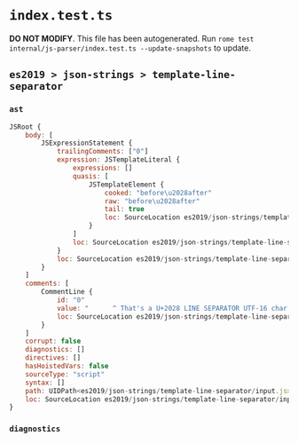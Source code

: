 # `index.test.ts`

**DO NOT MODIFY**. This file has been autogenerated. Run `rome test internal/js-parser/index.test.ts --update-snapshots` to update.

## `es2019 > json-strings > template-line-separator`

### `ast`

```javascript
JSRoot {
	body: [
		JSExpressionStatement {
			trailingComments: ["0"]
			expression: JSTemplateLiteral {
				expressions: []
				quasis: [
					JSTemplateElement {
						cooked: "before\u2028after"
						raw: "before\u2028after"
						tail: true
						loc: SourceLocation es2019/json-strings/template-line-separator/input.js 1:2-2:5
					}
				]
				loc: SourceLocation es2019/json-strings/template-line-separator/input.js 1:1-2:6
			}
			loc: SourceLocation es2019/json-strings/template-line-separator/input.js 1:0-2:8
		}
	]
	comments: [
		CommentLine {
			id: "0"
			value: "      ^ That's a U+2028 LINE SEPARATOR UTF-16 char (between 'before' and 'after')"
			loc: SourceLocation es2019/json-strings/template-line-separator/input.js 3:0-3:83
		}
	]
	corrupt: false
	diagnostics: []
	directives: []
	hasHoistedVars: false
	sourceType: "script"
	syntax: []
	path: UIDPath<es2019/json-strings/template-line-separator/input.js>
	loc: SourceLocation es2019/json-strings/template-line-separator/input.js 1:0-4:0
}
```

### `diagnostics`

```

```
